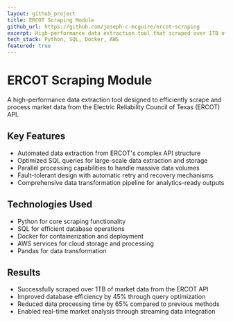 ```yaml
---
layout: github_project
title: ERCOT Scraping Module
github_url: https://github.com/joseph-c-mcguire/ercot-scraping
excerpt: High-performance data extraction tool that scraped over 1TB of market data from the ERCOT API.
tech_stack: Python, SQL, Docker, AWS
featured: true
---
```


# ERCOT Scraping Module

A high-performance data extraction tool designed to efficiently scrape and process market data from the Electric Reliability Council of Texas (ERCOT) API.

## Key Features
- Automated data extraction from ERCOT's complex API structure
- Optimized SQL queries for large-scale data extraction and storage
- Parallel processing capabilities to handle massive data volumes
- Fault-tolerant design with automatic retry and recovery mechanisms
- Comprehensive data transformation pipeline for analytics-ready outputs

## Technologies Used
- Python for core scraping functionality
- SQL for efficient database operations
- Docker for containerization and deployment
- AWS services for cloud storage and processing
- Pandas for data transformation

## Results
- Successfully scraped over 1TB of market data from the ERCOT API
- Improved database efficiency by 45% through query optimization
- Reduced data processing time by 65% compared to previous methods
- Enabled real-time market analysis through streaming data integration
